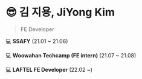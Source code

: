 # 😎 김 지용, JiYong Kim

> FE Developer

💻 **SSAFY** (21.01 ~ 21.06)

💻 **Woowahan Techcamp (FE intern)** (21.07 ~ 21.08)

💻 **LAFTEL FE Developer** (22.02 ~)

